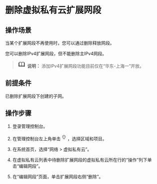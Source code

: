 # 删除虚拟私有云扩展网段<a name="vpc_vpc_0008"></a>

## 操作场景<a name="zh-cn_topic_0287011620_section15874124165815"></a>

当某个扩展网段不再使用时，您可以通过删除释放网段。

您可以删除IPv4扩展网段，但不能删除主IPv4网段。

>![](public_sys-resources/icon-note.gif) **说明：** 
>添加IPv4扩展网段功能目前仅在“华东-上海一”开放。

## 前提条件<a name="zh-cn_topic_0287011620_section5667204411244"></a>

已删除扩展网段下创建的子网。

## 操作步骤<a name="zh-cn_topic_0287011620_section14538394218"></a>

1.  登录管理控制台。

1.  在管理控制台左上角单击![](figures/icon-region-0.png)，选择区域和项目。
2.  在系统首页，选择“网络 \> 虚拟私有云”。
3.  在虚拟私有云列表中待删除扩展网段的虚拟私有云所在行的“操作”列下单击“编辑网段”。
4.  在“编辑网段”页面，单击扩展网段右侧“删除”。

